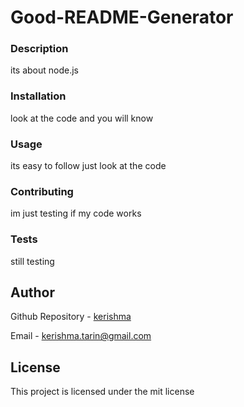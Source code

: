 
  # Good-README-Generator

  ### Description

  its about node.js
  
  
  ### Installation
  
  look at the code and you will know

  ### Usage

  its easy to follow just look at the code
  
  ### Contributing
  
  im just testing if my code works

  ### Tests
  
  still testing
  
  ## Author
  
  Github Repository - [kerishma](https://github.com/kerishma)

  Email - kerishma.tarin@gmail.com
  
  ## License
  
  This project is licensed under the mit license
  